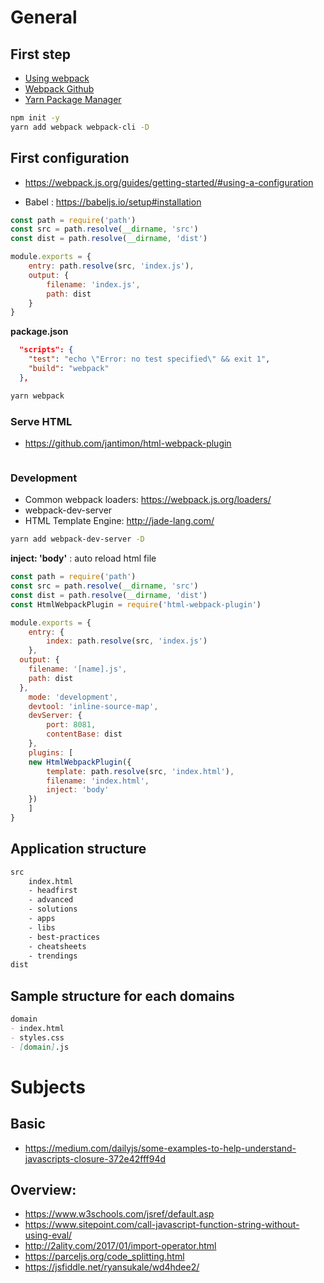 # General

## First step

- [Using webpack](https://webpack.js.org/guides/installation/)
- [Webpack Github](https://github.com/webpack)
- [Yarn Package Manager](https://yarnpkg.com/lang/en/docs/cli/)

```bash
npm init -y
yarn add webpack webpack-cli -D
```

## First configuration

- https://webpack.js.org/guides/getting-started/#using-a-configuration

- Babel : https://babeljs.io/setup#installation

```javascript
const path = require('path')
const src = path.resolve(__dirname, 'src')
const dist = path.resolve(__dirname, 'dist')

module.exports = {
	entry: path.resolve(src, 'index.js'),
	output: {
		filename: 'index.js',
		path: dist
	}
}
```

**package.json**
```json
  "scripts": {    
    "test": "echo \"Error: no test specified\" && exit 1",
    "build": "webpack"
  },
```

```bash
yarn webpack
```

### Serve HTML

- https://github.com/jantimon/html-webpack-plugin

```bash

```

### Development

- Common webpack loaders: https://webpack.js.org/loaders/
- webpack-dev-server
- HTML Template Engine: http://jade-lang.com/

```bash
yarn add webpack-dev-server -D
```

**inject: 'body'** : auto reload html file

```javascript
const path = require('path')
const src = path.resolve(__dirname, 'src')
const dist = path.resolve(__dirname, 'dist')
const HtmlWebpackPlugin = require('html-webpack-plugin')

module.exports = {
	entry: {
		index: path.resolve(src, 'index.js')
	},
  output: {
    filename: '[name].js',
    path: dist
  },
	mode: 'development',
	devtool: 'inline-source-map',
	devServer: {
		port: 8081,
		contentBase: dist
	},
	plugins: [
    new HtmlWebpackPlugin({
    	template: path.resolve(src, 'index.html'),
    	filename: 'index.html',    	
    	inject: 'body'
    }) 
	]
}
```

## Application structure

```html
src
	index.html
	- headfirst
	- advanced
	- solutions
	- apps
	- libs
	- best-practices
	- cheatsheets
	- trendings
dist
```

## Sample structure for each domains

```markdown
domain
- index.html
- styles.css
- [domain].js
```

# Subjects

## Basic

- https://medium.com/dailyjs/some-examples-to-help-understand-javascripts-closure-372e42fff94d

## Overview:

- https://www.w3schools.com/jsref/default.asp
- https://www.sitepoint.com/call-javascript-function-string-without-using-eval/
- http://2ality.com/2017/01/import-operator.html
- https://parceljs.org/code_splitting.html
- https://jsfiddle.net/ryansukale/wd4hdee2/